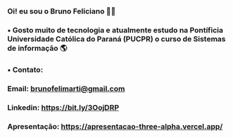 ### Oi! eu sou o Bruno Feliciano 👨‍💻






### • Gosto muito de tecnologia e atualmente estudo na Pontíficia Universidade Católica do Paraná (PUCPR) o curso de Sistemas de informação 🌎 

### • Contato: 
### Email: brunofelimarti@gmail.com
### Linkedin: https://bit.ly/3OojDRP
### Apresentação: https://apresentacao-three-alpha.vercel.app/

#
